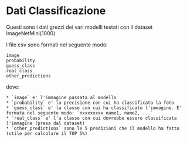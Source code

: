 # Dati Classificazione

Questi sono i dati grezzi dei vari modelli testati con il dataset ImageNetMini(1000)

I file csv sono formati nel seguente modo:

```
image
probability
guess_class
real_class
other_predictions
```

dove:

	* `image` e' l'immagine passata al modello
	* `probability` e' la precisione con cui ha classificato la foto
	* `guess_class` e' la classe con cui ha classificato l'immagine. E' formata nel seguente modo: `nxxxxxxxx name1, name2, ...`
	* `real_class` e' l'a classe con cui dovrebbe essere classificata l'immagine (presa dal dataset)
	* `other_predictions` sono le 5 predizioni che il modello ha fatto (utile per calcolare il TOP 5%)
